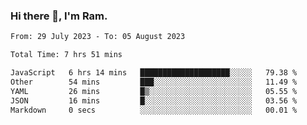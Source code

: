 ### Hi there 👋, I'm Ram.

<!--START_SECTION:waka-->

```txt
From: 29 July 2023 - To: 05 August 2023

Total Time: 7 hrs 51 mins

JavaScript   6 hrs 14 mins   ████████████████████░░░░░   79.38 %
Other        54 mins         ███░░░░░░░░░░░░░░░░░░░░░░   11.49 %
YAML         26 mins         █▒░░░░░░░░░░░░░░░░░░░░░░░   05.55 %
JSON         16 mins         █░░░░░░░░░░░░░░░░░░░░░░░░   03.56 %
Markdown     0 secs          ░░░░░░░░░░░░░░░░░░░░░░░░░   00.01 %
```

<!--END_SECTION:waka-->
